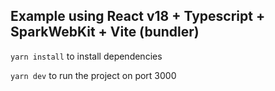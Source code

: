 ## Example using React v18 + Typescript + SparkWebKit + Vite (bundler)


`yarn install` to install dependencies

`yarn dev` to run the project on port 3000

